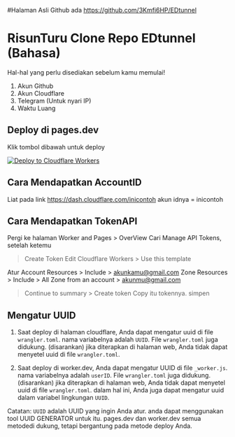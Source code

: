 #Halaman Asli Github ada
https://github.com/3Kmfi6HP/EDtunnel


# RisunTuru Clone Repo EDtunnel (Bahasa)
Hal-hal yang perlu disediakan sebelum kamu memulai!
1. Akun Github
2. Akun Cloudflare
3. Telegram (Untuk nyari IP)
4. Waktu Luang 

## Deploy di pages.dev
Klik tombol dibawah untuk deploy

[![Deploy to Cloudflare Workers](https://deploy.workers.cloudflare.com/button)](https://deploy.workers.cloudflare.com/?url=https://github.com/3Kmfi6HP/EDtunnel)
## Cara Mendapatkan AccountID
Liat pada link 
https://dash.cloudflare.com/inicontoh
akun idnya = inicontoh

## Cara Mendapatkan TokenAPI
Pergi ke halaman Worker and Pages > OverView 
Cari Manage API Tokens, setelah ketemu
> Create Token
> Edit Cloudflare Workers > Use this template

Atur
Account Resources > Include > akunkamu@gmail.com
Zone Resources > Include > All Zone from an account > akunmu@gmail.com
> Continue to summary > Create token
Copy itu tokennya. simpen 


## Mengatur UUID

1. Saat deploy di halaman cloudflare, Anda dapat mengatur uuid di file `wrangler.toml`. nama variabelnya adalah `UUID`. File `wrangler.toml` juga didukung. (disarankan) jika diterapkan di halaman web, Anda tidak dapat menyetel uuid di file `wrangler.toml`.

2. Saat deploy di worker.dev, Anda dapat mengatur UUID di file `_worker.js`. nama variabelnya adalah `userID`. File `wrangler.toml` juga didukung. (disarankan) jika diterapkan di halaman web, Anda tidak dapat menyetel uuid di file `wrangler.toml`. dalam hal ini, Anda juga dapat mengatur uuid dalam variabel lingkungan `UUID`.

Catatan: `UUID` adalah UUID yang ingin Anda atur. anda dapat menggunakan tool UUID GENERATOR untuk itu.
pages.dev dan worker.dev semua metodedi dukung, tetapi bergantung pada metode deploy Anda.
